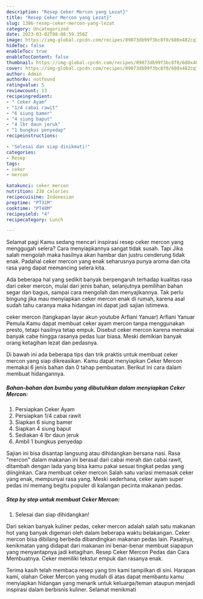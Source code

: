 ```yaml
---
description: "Resep Ceker Mercon yang Lezat}"
title: "Resep Ceker Mercon yang Lezat}"
slug: 1386-resep-ceker-mercon-yang-lezat
category: Uncategorized
date: 2023-03-02T08:08:59.358Z
image: https://img-global.cpcdn.com/recipes/09073db99f3bc8f0/680x482cq70/ceker-mercon-foto-resep-utama.jpg
hideToc: false
enableToc: true
enableTocContent: false
thumbnail: https://img-global.cpcdn.com/recipes/09073db99f3bc8f0/680x482cq70/ceker-mercon-foto-resep-utama.jpg
cover: https://img-global.cpcdn.com/recipes/09073db99f3bc8f0/680x482cq70/ceker-mercon-foto-resep-utama.jpg
author: Admin
authorAv: notfound
ratingvalue: 5
reviewcount: 13
recipeingredient:
- " Ceker Ayam"
- "1/4 cabai rawit"
- "6 siung bamer"
- "4 siung baput"
- "4 lbr daun jeruk"
- "1 bungkus penyedap"
recipeinstructions:

- "Selesai dan siap dinikmati!"
categories:
- Resep
tags:
- ceker
- mercon

katakunci: ceker mercon 
nutrition: 238 calories
recipecuisine: Indonesian
preptime: "PT31M"
cooktime: "PT48M"
recipeyield: "4"
recipecategory: Lunch

---
```



Selamat pagi Kamu sedang mencari inspirasi resep ceker mercon yang menggugah selera? Cara menyiapkannya sangat tidak susah. Tapi Jika salah mengolah maka hasilnya akan hambar dan justru cenderung tidak enak. Padahal ceker mercon yang enak seharusnya punya aroma dan cita rasa yang dapat memancing selera kita.


Ada beberapa hal yang sedikit banyak berpengaruh terhadap kualitas rasa dari ceker mercon, mulai dari jenis bahan, selanjutnya pemilihan bahan segar dan bagus, sampai cara mengolah dan menyajikannya. Tak perlu bingung jika mau menyiapkan ceker mercon enak di rumah, karena asal sudah tahu caranya maka hidangan ini dapat jadi sajian istimewa.

ceker mercon (tangkapan layar akun youtube Arfiani Yanuar) Arfiani Yanuar Pemula Kamu dapat membuat ceker ayam mercon tanpa menggunakan presto, tetapi hasilnya tetap empuk. Disebut ceker mercon karena memakai banyak cabe hingga rasanya pedas luar biasa. Meski demikian banyak orang ketagihan lezat dan pedasnya.


Di bawah ini ada beberapa tips dan trik praktis untuk membuat ceker mercon yang siap dikreasikan. Kamu dapat menyiapkan Ceker Mercon memakai 6 jenis bahan dan 0 tahap pembuatan. Berikut ini cara dalam membuat hidangannya.

<!--inarticleads1-->

##### Bahan-bahan dan bumbu yang dibutuhkan dalam menyiapkan Ceker Mercon:

1. Persiapkan  Ceker Ayam
1. Persiapkan 1/4 cabai rawit
1. Siapkan 6 siung bamer
1. Siapkan 4 siung baput
1. Sediakan 4 lbr daun jeruk
1. Ambil 1 bungkus penyedap


Sajian ini bisa disantap langsung atau dihidangkan bersana nasi. Rasa &#34;mercon&#34; dalam makanan ini berasal dari cabai merah dan cabai rawit, ditambah dengan lada yang bisa kamu pakai sesuai tingkat pedas yang diinginkan. Cara membuat ceker mercon Salah satu variasi memasak ceker yang enak, mempunyai rasa yang. Meski sederhana, ceker ayam super pedas ini memang begitu populer di kalangan pecinta makanan pedas. 

<!--inarticleads2-->

##### Step by step untuk membuat Ceker Mercon:


1. Selesai dan siap dihidangkan!

Dari sekian banyak kuliner pedas, ceker mercon adalah salah satu makanan hot yang banyak digemari oleh dalam beberapa waktu belakangan. Ceker mercon bisa dibilang berbeda dibandingkan makanan pedas lain. Pasalnya, kenikmatan yang didapat dari makanan ini benar-benar membuat siapapun yang menyantapnya jadi ketagihan. Resep Ceker Mercon Pedas dan Cara Membuatnya. Ceker memiliki tekstur empuk dan rasanya enak. 

Terima kasih telah membaca resep yang tim kami tampilkan di sini. Harapan kami, olahan Ceker Mercon yang mudah di atas dapat membantu kamu menyiapkan hidangan yang menarik untuk keluarga/teman ataupun menjadi inspirasi dalam berbisnis kuliner. Selamat menikmati
